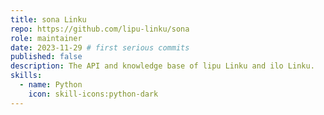 ```yaml
---
title: sona Linku
repo: https://github.com/lipu-linku/sona
role: maintainer
date: 2023-11-29 # first serious commits
published: false
description: The API and knowledge base of lipu Linku and ilo Linku.
skills:
  - name: Python
    icon: skill-icons:python-dark
---
```

